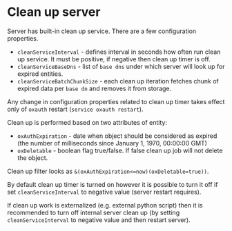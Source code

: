 # Clean up server

Server has built-in clean up service. There are a few configuration properties.

- `cleanServiceInterval` - defines interval in seconds how often run clean up service. It must be positive, if negative then clean up timer is off.
- `cleanServiceBaseDns` - list of `base dns` under which server will look up for expired entities.
- `cleanServiceBatchChunkSize` - each clean up iteration fetches chunk of expired data per `base dn` and removes it from storage.

Any change in configuration properties related to clean up timer takes effect only of `oxauth` restart (`service oxauth restart`).

Clean up is performed based on two attributes of entity:

- `oxAuthExpiration` - date when object should be considered as expired (the number of milliseconds since January 1, 1970, 00:00:00 GMT)
- `oxDeletable` - boolean flag true/false. If false clean up job will not delete the object.
   
Clean up filter looks as `&(oxAuthExpiration<=now)(oxDeletable=true))`.

By default clean up timer is turned on however it is possible to turn it off if set `cleanServiceInterval` to negative value (server restart requires).

If clean up work is externalized (e.g. external python script) then it is recommended to turn off internal server clean up (by setting `cleanServiceInterval` to negative value and then restart server).